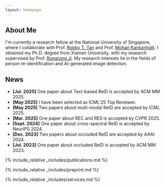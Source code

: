 ```yaml
---
layout: homepage
---
```


## About Me

I'm currently a research fellow at the National University of Singapore, where I collaborate with Prof. [Robby T. Tan](https://tanrobby.github.io/) and Prof. [Mohan Kankanhalli](https://www.comp.nus.edu.sg/~mohan/). I obtained my Ph.D. degree from Xiamen University, with my research supervised by Prof. [Rongrong Ji](https://mac.xmu.edu.cn/rrji_en/). My research interests lie in the fields of person re-identification and AI-generated image detection.

## News
- **[Jul. 2025]** One paper about Text-based ReID is accepted by ACM MM 2025.
- **[May 2025]** I have been selected as ICML'25 Top Reviewer.
- **[May 2025]** Two papers about multi-modal ReID are accepted by ICML 2025.
- **[Mar. 2025]** One paper about REC and RES is accepted by CVPR 2025.
- **[Sept. 2024]** One paper about cross-spectral ReID is accepted by NeurIPS 2024.
- **[Dec. 2023]** Two papers about occluded ReID are accepted by AAAI 2024.
- **[Jul. 2023]** One paper about occluded ReID is accepted by ACM MM 2023.

{% include_relative _includes/publications.md %}

{% include_relative _includes/preprint.md %}

{% include_relative _includes/services.md %}


